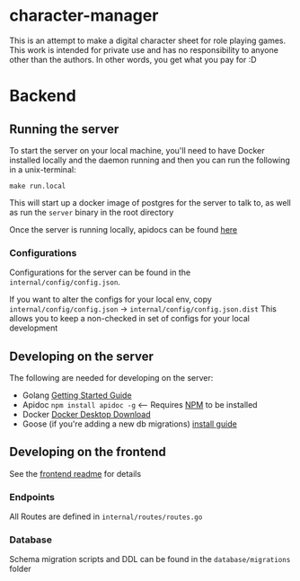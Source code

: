 # character-manager
This is an attempt to make a digital character sheet for role playing games.
This work is intended for private use and has no responsibility to anyone other than the authors. In other words, you get what you pay for :D

# Backend


## Running the server
To start the server on your local machine, you'll need to have Docker installed locally and the daemon running 
and then you can run the following in a unix-terminal:

`make run.local`

This will start up a docker image of postgres for the server to talk to, as well as run the `server` binary in the root directory

Once the server is running locally, apidocs can be found [here](http://localhost:8000/apidoc/) 

### Configurations
Configurations for the server can be found in the `internal/config/config.json`. 

If you want to alter the configs for your local env, copy `internal/config/config.json` -> `internal/config/config.json.dist`
This allows you to keep a non-checked in set of configs for your local development

## Developing on the server
The following are needed for developing on the server:

- Golang [Getting Started Guide](https://go.dev/doc/tutorial/getting-started)
- Apidoc ``npm install apidoc -g`` <-- Requires [NPM](https://nodesource.com/blog/the-basics-getting-started-with-npm) to be installed
- Docker [Docker Desktop Download](https://www.docker.com/products/docker-desktop/)
- Goose (if you're adding a new db migrations) [install guide](https://github.com/pressly/goose)

## Developing on the frontend
See the [frontend readme](./frontend/README.md) for details

### Endpoints
All Routes are defined in `internal/routes/routes.go`

### Database
Schema migration scripts and DDL can be found in the `database/migrations` folder

